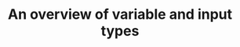 ---
layout: default
title: An overview of variable and input types
parent: Creating A Network Canvas Interview
nav_order: 2
last_modified_at: 2019-03-08
---